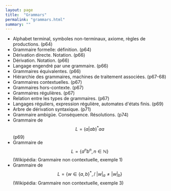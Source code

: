 ```yaml
---
layout: page
title:  "Grammars"
permalink: "grammars.html"
summary: ""
---
```


* Alphabet terminal, symboles non-terminaux, axiome, règles de productions. (p64)
* Grammaire formelle: définition. (p64)
* Dérivation directe. Notation. (p66)
* Dérivation. Notation. (p66)
* Langage engendré par une grammaire. (p66)
* Grammaires équivalentes. (p66)
* Hiérarchie des grammaires, machines de traitement associées. (p67-68)
* Grammaires contextuelles. (p67)
* Grammaires hors-contexte. (p67)
* Grammaires régulières. (p67)
* Relation entre les types de grammaires. (p67)
* Langages réguliers, expression régulière, automates d'états finis. (p69)
* Arbre de dérivation syntaxique. (p71)
* Grammaire ambigüe. Conséquence. Résolutions. (p74)
* Grammaire de $$L=(a|ab)^*aa$$ (p69)
* Grammaire de $$L=\{a^n b^n , \, n\in \mathbb{N} \}$$ (Wikipédia: Grammaire non contextuelle, exemple 1)
* Grammaire de $$L=\{w \in \{a,b\}^*, \, / \; |w|_a \neq |w|_b \}$$ (Wikipédia: Grammaire non contextuelle, exemple 3)
